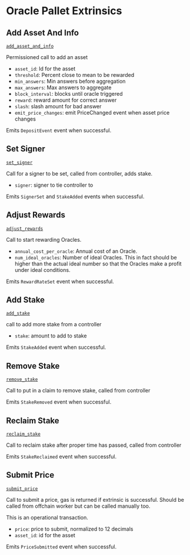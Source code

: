<!-- AUTOMATICALLY GENERATED -->
<!-- Generated at 2022-08-29T23:24:06.391275Z -->

# Oracle Pallet Extrinsics

## Add Asset And Info

[`add_asset_and_info`](https://dali.devnets.composablefinance.ninja/doc/pallet_oracle/pallet/enum.Call.html#variant.add_asset_and_info)

Permissioned call to add an asset

* `asset_id`: Id for the asset
* `threshold`: Percent close to mean to be rewarded
* `min_answers`: Min answers before aggregation
* `max_answers`: Max answers to aggregate
* `block_interval`: blocks until oracle triggered
* `reward`: reward amount for correct answer
* `slash`: slash amount for bad answer
* `emit_price_changes`: emit PriceChanged event when asset price changes

Emits `DepositEvent` event when successful.

## Set Signer

[`set_signer`](https://dali.devnets.composablefinance.ninja/doc/pallet_oracle/pallet/enum.Call.html#variant.set_signer)

Call for a signer to be set, called from controller, adds stake.

* `signer`: signer to tie controller to

Emits `SignerSet` and `StakeAdded` events when successful.

## Adjust Rewards

[`adjust_rewards`](https://dali.devnets.composablefinance.ninja/doc/pallet_oracle/pallet/enum.Call.html#variant.adjust_rewards)

Call to start rewarding Oracles.

* `annual_cost_per_oracle`: Annual cost of an Oracle.
* `num_ideal_oracles`: Number of ideal Oracles. This in fact should be higher than the
  actual ideal number so that the Oracles make a profit under ideal conditions.

Emits `RewardRateSet` event when successful.

## Add Stake

[`add_stake`](https://dali.devnets.composablefinance.ninja/doc/pallet_oracle/pallet/enum.Call.html#variant.add_stake)

call to add more stake from a controller

* `stake`: amount to add to stake

Emits `StakeAdded` event when successful.

## Remove Stake

[`remove_stake`](https://dali.devnets.composablefinance.ninja/doc/pallet_oracle/pallet/enum.Call.html#variant.remove_stake)

Call to put in a claim to remove stake, called from controller

Emits `StakeRemoved` event when successful.

## Reclaim Stake

[`reclaim_stake`](https://dali.devnets.composablefinance.ninja/doc/pallet_oracle/pallet/enum.Call.html#variant.reclaim_stake)

Call to reclaim stake after proper time has passed, called from controller

Emits `StakeReclaimed` event when successful.

## Submit Price

[`submit_price`](https://dali.devnets.composablefinance.ninja/doc/pallet_oracle/pallet/enum.Call.html#variant.submit_price)

Call to submit a price, gas is returned if extrinsic is successful.
Should be called from offchain worker but can be called manually too.

This is an operational transaction.

* `price`: price to submit, normalized to 12 decimals
* `asset_id`: id for the asset

Emits `PriceSubmitted` event when successful.
